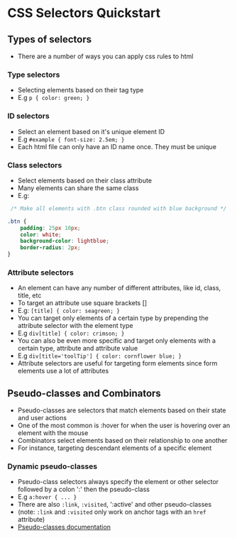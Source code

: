 # CSS Selectors Quickstart 

## Types of selectors 
* There are a number of ways you can apply css rules to html

### Type selectors 
* Selecting elements based on their tag type 
* E.g `p { color: green; }`

### ID selectors 
* Select an element based on it's unique element ID 
* E.g `#example { font-size: 2.5em; }`
* Each html file can only have an ID name once. They must be unique

### Class selectors 
* Select elements based on their class attribute  
* Many elements can share the same class 
* E.g: 

```css
 /* Make all elements with .btn class rounded with blue background */

.btn {
    padding: 25px 10px;
    color: white;
    background-color: lightblue;
    border-radius: 2px;
}
```

### Attribute selectors 
* An element can have any number of different attributes, like id, class, title, etc
* To target an attribute use square brackets []
* E.g: `[title] { color: seagreen; }`
* You can target only elements of a certain type by prepending the attribute selector with the element type
* E.g `div[title] { color: crimson; }`
* You can also be even more specific and target only elements with a certain type, attribute and attribute value
* E.g `div[title='toolTip'] { color: cornflower blue; }`
* Attribute selectors are useful for targeting form elements since form elements use a lot of attributes

## Pseudo-classes and Combinators 
* Pseudo-classes are selectors that match elements based on their state and user actions 
* One of the most common is :hover for when the user is hovering over an element with the mouse 
* Combinators select elements based on their relationship to one another 
* For instance, targeting descendant elements of a specific element 

### Dynamic pseudo-classes 
* Pseudo-class selectors always specify the element or other selector followed by a colon ':' then the pseudo-class 
* E.g `a:hover { ... }`
* There are also `:link`, `:visited`, ':active' and other pseudo-classes 
* (note: `:link` and `:visited` only work on anchor tags with an `href` attribute)
* [Pseudo-classes documentation](https://developer.mozilla.org/en-US/docs/Web/CSS/Pseudo-classes)